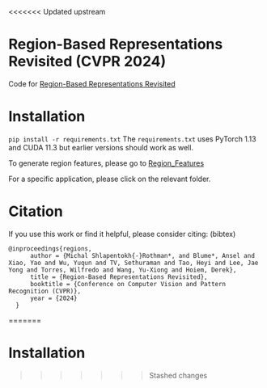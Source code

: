 <<<<<<< Updated upstream
# Region-Based Representations Revisited (CVPR 2024)

Code for [Region-Based Representations Revisited](https://arxiv.org/abs/2402.02352) 

# Installation
`pip install -r requirements.txt`
The `requirements.txt` uses PyTorch 1.13 and CUDA 11.3 but earlier versions should work as well. 

To generate region features, please go to [Region_Features](region_features)

For a specific application, please click on the relevant folder.

# Citation
If you use this work or find it helpful, please consider citing: (bibtex)
```
@inproceedings{regions,
      author = {Michal Shlapentokh{-}Rothman*, and Blume*, Ansel and Xiao, Yao and Wu, Yuqun and TV, Sethuraman and Tao, Heyi and Lee, Jae Yong and Torres, Wilfredo and Wang, Yu-Xiong and Hoiem, Derek},
      title = {Region-Based Representations Revisited},
      booktitle = {Conference on Computer Vision and Pattern Recognition (CVPR)},
      year = {2024}
  }
```
=======
# Installation 
 
>>>>>>> Stashed changes
